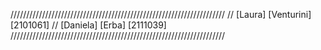 //////////////////////////////////////////////////////////////////// 
// [Laura] [Venturini] [2101061]
// [Daniela] [Erba] [2111039]
////////////////////////////////////////////////////////////////////